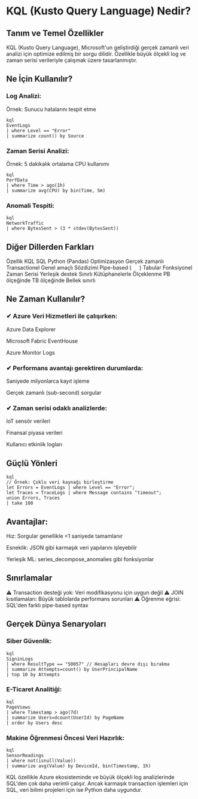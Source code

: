 # KQL (Kusto Query Language) Nedir?
## Tanım ve Temel Özellikler
KQL (Kusto Query Language), Microsoft'un geliştirdiği gerçek zamanlı veri analizi için optimize edilmiş bir sorgu dilidir. Özellikle büyük ölçekli log ve zaman serisi verileriyle çalışmak üzere tasarlanmıştır.

## Ne İçin Kullanılır?
### Log Analizi:

Örnek: Sunucu hatalarını tespit etme
```
kql
EventLogs 
| where Level == "Error" 
| summarize count() by Source
```
### Zaman Serisi Analizi:

Örnek: 5 dakikalık ortalama CPU kullanımı
```
kql
PerfData 
| where Time > ago(1h) 
| summarize avg(CPU) by bin(Time, 5m)
```

### Anomali Tespiti:
```
kql
NetworkTraffic 
| where BytesSent > (3 * stdev(BytesSent))
```

## Diğer Dillerden Farkları
Özellik	KQL	SQL	Python (Pandas)
Optimizasyon	Gerçek zamanlı	Transactionel	Genel amaçlı
Sözdizimi	Pipe-based (`	`)	Tabular	Fonksiyonel
Zaman Serisi	Yerleşik destek	Sınırlı	Kütüphanelerle
Ölçeklenme	PB ölçeğinde	TB ölçeğinde	Bellek sınırlı

## Ne Zaman Kullanılır?
### ✔ Azure Veri Hizmetleri ile çalışırken:

Azure Data Explorer

Microsoft Fabric EventHouse

Azure Monitor Logs

### ✔ Performans avantajı gerektiren durumlarda:

Saniyede milyonlarca kayıt işleme

Gerçek zamanlı (sub-second) sorgular

### ✔ Zaman serisi odaklı analizlerde:

IoT sensör verileri

Finansal piyasa verileri

Kullanıcı etkinlik logları

## Güçlü Yönleri
```
kql
// Örnek: Çoklu veri kaynağı birleştirme
let Errors = EventLogs | where Level == "Error";
let Traces = TraceLogs | where Message contains "timeout";
union Errors, Traces
| take 100
```

## Avantajlar:

Hız: Sorgular genellikle <1 saniyede tamamlanır

Esneklik: JSON gibi karmaşık veri yapılarını işleyebilir

Yerleşik ML: series_decompose_anomalies gibi fonksiyonlar

## Sınırlamalar
⚠ Transaction desteği yok: Veri modifikasyonu için uygun değil
⚠ JOIN kısıtlamaları: Büyük tablolarda performans sorunları
⚠ Öğrenme eğrisi: SQL'den farklı pipe-based syntax

## Gerçek Dünya Senaryoları
### Siber Güvenlik:
```
kql
SigninLogs 
| where ResultType == "50057" // Hesapları devre dışı bırakma
| summarize Attempts=count() by UserPrincipalName
| top 10 by Attempts
```

### E-Ticaret Analitiği:
```
kql
PageViews 
| where Timestamp > ago(7d)
| summarize Users=dcount(UserId) by PageName
| order by Users desc
```

### Makine Öğrenmesi Öncesi Veri Hazırlık:
```
kql
SensorReadings
| where not(isnull(Value))
| summarize avg(Value) by DeviceId, bin(Timestamp, 1h)
```

KQL özellikle Azure ekosisteminde ve büyük ölçekli log analizlerinde SQL'den çok daha verimli çalışır. Ancak karmaşık transaction işlemleri için SQL, veri bilimi projeleri için ise Python daha uygundur.